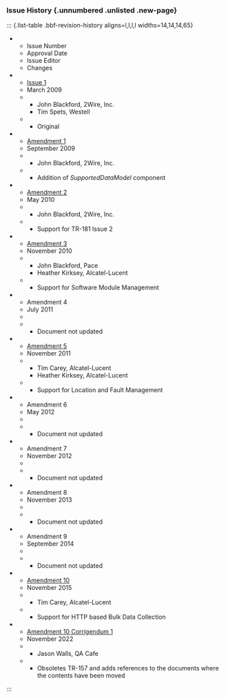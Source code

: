 <!-- do not edit! this file was created from PROJECT.yaml by project-parser.py -->

### Issue History {.unnumbered .unlisted .new-page}

::: {.list-table .bbf-revision-history aligns=l,l,l,l widths=14,14,14,65}

* - Issue Number
  - Approval Date
  - Issue Editor
  - Changes

* - [Issue 1][TR-157 Issue 1]
  - March 2009
  - * John Blackford, 2Wire, Inc.
    * Tim Spets, Westell
  - * Original

* - [Amendment 1][TR-157 Amendment 1]
  - September 2009
  - * John Blackford, 2Wire, Inc.
  - * Addition of *SupportedDataModel* component

* - [Amendment 2][TR-157 Amendment 2]
  - May 2010
  - * John Blackford, 2Wire, Inc.
  - * Support for TR-181 Issue 2

* - [Amendment 3][TR-157 Amendment 3]
  - November 2010
  - * John Blackford, Pace
    * Heather Kirksey, Alcatel-Lucent
  - * Support for Software Module Management

* - Amendment 4
  - July 2011
  -
  - * Document not updated

* - [Amendment 5][TR-157 Amendment 5]
  - November 2011
  - * Tim Carey, Alcatel-Lucent
    * Heather Kirksey, Alcatel-Lucent
  - * Support for Location and Fault Management

* - Amendment 6
  - May 2012
  -
  - * Document not updated

* - Amendment 7
  - November 2012
  -
  - * Document not updated

* - Amendment 8
  - November 2013
  -
  - * Document not updated

* - Amendment 9
  - September 2014
  -
  - * Document not updated

* - [Amendment 10][TR-157 Amendment 10]
  - November 2015
  - * Tim Carey, Alcatel-Lucent
  - * Support for HTTP based Bulk Data Collection

* - [Amendment 10 Corrigendum 1][TR-157 Amendment 10 Corrigendum 1]
  - November 2022
  - * Jason Walls, QA Cafe
  - * Obsoletes TR-157 and adds references to the documents where
      the contents have been moved

:::

[TR-157 Amendment 1]: https://www.broadband-forum.org/download/TR-157_Amendment-1.pdf
[TR-157 Amendment 10]: https://www.broadband-forum.org/download/TR-157_Amendment-10.pdf
[TR-157 Amendment 10 Corrigendum 1]: https://www.broadband-forum.org/download/TR-157_Amendment-10_Corrigendum-1.pdf
[TR-157 Amendment 2]: https://www.broadband-forum.org/download/TR-157_Amendment-2.pdf
[TR-157 Amendment 3]: https://www.broadband-forum.org/download/TR-157_Amendment-3.pdf
[TR-157 Amendment 5]: https://www.broadband-forum.org/download/TR-157_Amendment-5.pdf
[TR-157 Issue 1]: https://www.broadband-forum.org/download/TR-157_Issue-1.pdf
